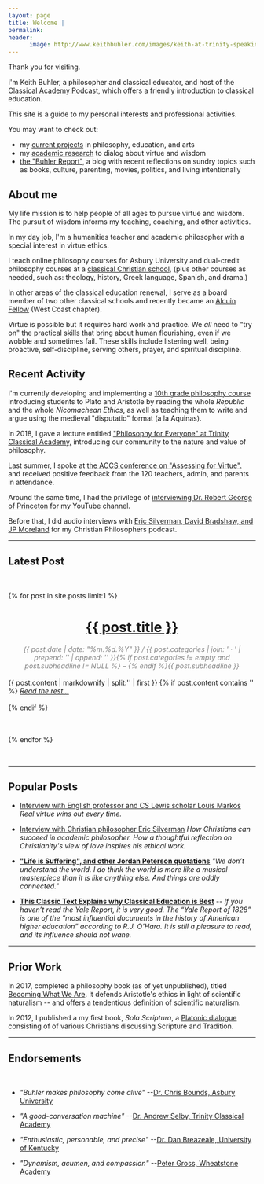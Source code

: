 ```yaml
---
layout: page
title: Welcome | 
permalink: 
header:
      image: http://www.keithbuhler.com/images/keith-at-trinity-speaking.jpg
---
```


Thank you for visiting. 

I'm Keith Buhler, a philosopher and classical educator, and host of the [Classical Academy Podcast](https://www.trinityclassicalacademy.com/about/podcast), which offers a friendly introduction to classical education.

This site is a guide to my personal interests and professional activities. 

You may want to check out: 

* my [current projects](/projects) in philosophy, education, and arts
* my [academic research](/research) to dialog about virtue and wisdom 
* [the "Buhler Report"](/blog), a blog with recent reflections on  sundry topics such as books, culture, parenting, movies, politics, and living intentionally



## About me

My life mission is to help people of all ages to pursue virtue and wisdom.  The pursuit of wisdom informs my teaching, coaching, and other activities.  

In my day job, I'm a humanities teacher and academic philosopher with a special interest in virtue ethics. 

I teach online philosophy courses for Asbury University and  dual-credit philosophy courses at a [classical Christian school](https://classicalchristian.org/), (plus other courses as needed, such as: theology, history, Greek language, Spanish, and drama.) 

In other areas of the classical education renewal, I serve as a board member of two other classical schools and recently became an [Alcuin Fellow](http://www.alcuinfellowship.com/) (West Coast chapter). 

Virtue is possible but it requires hard work and practice. We *all* need to "try on" the practical skills that bring about human flourishing, even if we wobble and sometimes fail. These skills include listening well, being proactive, self-discipline, serving others, prayer, and spiritual discipline. 






## Recent Activity

I'm currently developing and implementing a [10th grade philosophy course](http://www.keithbuhler.com/trinity-philosophy/) introducing students to Plato and Aristotle by reading the whole *Republic* and the whole *Nicomachean Ethics*, as well as teaching them to write and argue using the medieval "disputatio" format (a la Aquinas).  

In 2018, I gave a lecture entitled ["Philosophy for Everyone" at Trinity Classical Academy,](https://www.youtube.com/watch?v=SMvlTUVFf4M&t=137s) introducing our community to the nature and value of philosophy. 
<br> 

Last summer, I spoke at [the ACCS conference on "Assessing for Virtue".](https://www.youtube.com/watch?v=ovzMF-znsN8&t=2394s) and received positive feedback from the 120 teachers, admin, and parents in attendance.  

Around the same time, I had the privilege of [interviewing Dr. Robert George of Princeton](https://www.youtube.com/watch?v=tfDdJiyDnaY&t=10s) for my YouTube channel. 

Before that, I did audio interviews with [Eric Silverman, David Bradshaw, and JP Moreland](http://www.advicetochristianphilosophers.com/) for my Christian Philosophers podcast.

----- 


## Latest Post


<br>


{% for post in site.posts limit:1 %}
<div>
<center>
<h1><font color="gray"> <a href="{{ post.url | prepend: site.baseurl }}">{{ post.title }}</a></font></h1>
<span class="time"> <font color="gray" font-size="2em"><i> {{ post.date | date: "%m.%d.%Y" }} / {{ post.categories | join: ' &middot; ' | prepend: '<span class="subheader">' | append: '</span>' }}{% if post.categories != empty and post.subheadline != NULL %} – {% endif %}{{ post.subheadline }} </i></font></span> 
</center>
<br>
{{ post.content | markdownify | split:'<!--more-->' | first }}
{% if post.content contains '<!--more-->' %}
<a href="{{ post.url | prepend: site.baseurl }}"><i>Read the rest... </i></a><br><br>
{% endif %}

</div>

<br>
<br>

{% endfor %}


<br> 


----

## Popular Posts


- [Interview with English professor and CS Lewis scholar Louis Markos](http://www.keithbuhler.com/markos) *Real virtue wins out every time.*

- [Interview with Christian philosopher Eric Silverman](http://www.keithbuhler.com/philosophy/2017/11/24/silverman-interview.html) *How Christians can succeed in academic philosopher. How a thoughtful reflection on Christianity's view of love inspires his ethical work.*

- [**"Life is Suffering", and other Jordan Peterson quotations**](http://www.keithbuhler.com/philosophy/2017/04/25/jordan-peterson-quotes.html) *"We don’t understand the world. I do think the world is more like a musical masterpiece than it is like anything else. And things are oddly connected."*

-  [**This Classic Text Explains why Classical Education is Best**](http://www.keithbuhler.com/buhlerreport/yalereport-post/) -- *If you haven’t read the Yale Report, it is very good. The “Yale Report of 1828” is one of the “most influential documents in the history of American higher education” according to R.J. O’Hara. It is still a pleasure to read, and its influence should not wane.*




----- 



## Prior Work

In 2017, completed a philosophy book (as of yet unpublished), titled [Becoming What We Are](/phd). It defends Aristotle's ethics in light of scientific naturalism -- and offers a tendentious definition of scientific naturalism. 

In 2012, I published a my first book, *Sola Scriptura*, a [Platonic dialogue](http://bitly.com/ScriptureOrTradition) consisting of of various Christians discussing Scripture and Tradition. 


----- 

## Endorsements

<br> 

* *"Buhler makes philosophy come alive"*  --[Dr. Chris Bounds, Asbury University](https://www.asbury.edu/academics/departments/christian-studies-philosophy/faculty-staff/chris-bounds)

* *"A good-conversation machine"* --[Dr. Andrew Selby, Trinity Classical Academy](https://baylor.academia.edu/AndrewSelby)

* *"Enthusiastic, personable, and precise"* --[Dr. Dan Breazeale, University of Kentucky](https://philosophy.as.uky.edu/users/breazeal)

*  *"Dynamism, acumen, and compassion"*   --[Peter Gross, Wheatstone Academy](http://www.wheatstoneministries.com/people/)